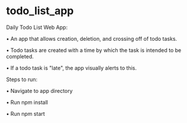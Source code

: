 # todo_list_app

Daily Todo List Web App:

• An app that allows creation, deletion, and crossing off of todo tasks.

• Todo tasks are created with a time by which the task is intended to be completed.

• If a todo task is "late", the app visually alerts to this.


Steps to run:

• Navigate to app directory

• Run npm install

• Run npm start


